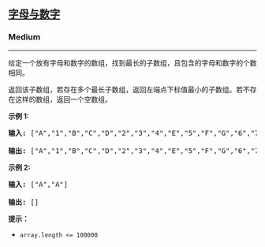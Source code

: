 <h2><a href="https://leetcode.cn/problems/find-longest-subarray-lcci/"> 字母与数字</a></h2><h3>Medium</h3><hr><p>给定一个放有字母和数字的数组，找到最长的子数组，且包含的字母和数字的个数相同。</p>

<p>返回该子数组，若存在多个最长子数组，返回左端点下标值最小的子数组。若不存在这样的数组，返回一个空数组。</p>

<p><strong>示例 1:</strong></p>

<pre>
<strong>输入: </strong>["A","1","B","C","D","2","3","4","E","5","F","G","6","7","H","I","J","K","L","M"]

<strong>输出: </strong>["A","1","B","C","D","2","3","4","E","5","F","G","6","7"]
</pre>

<p><strong>示例 2:</strong></p>

<pre>
<strong>输入: </strong>["A","A"]

<strong>输出: </strong>[]
</pre>

<p><strong>提示：</strong></p>

<ul>
	<li><code>array.length <= 100000</code></li>
</ul>
